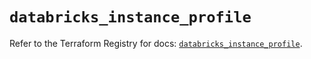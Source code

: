 # `databricks_instance_profile`

Refer to the Terraform Registry for docs: [`databricks_instance_profile`](https://registry.terraform.io/providers/databricks/databricks/1.40.0/docs/resources/instance_profile).
